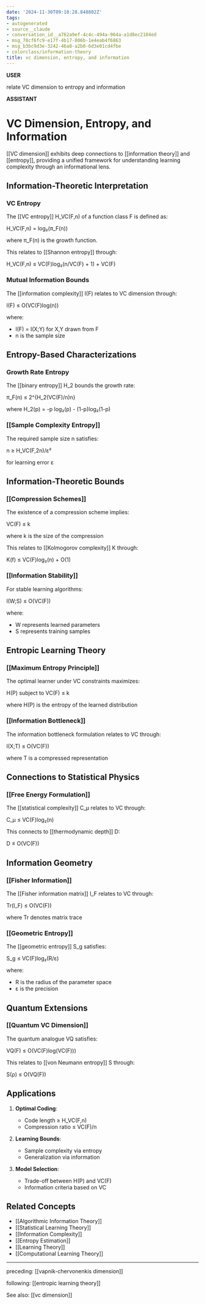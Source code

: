 ```yaml
---
date: '2024-11-30T09:10:28.848802Z'
tags:
- autogenerated
- source__claude
- conversation_id__a762a9ef-4c4c-494a-964a-a1d8ec2184ed
- msg_78cf6fc9-e17f-4b17-806b-1e4eab4f6863
- msg_b3bc9d3e-3242-46a8-a2b0-6d3e01cd4fbe
- colorclass/information-theory
title: vc dimension, entropy, and information
---
```


**USER**

relate VC dimension to entropy and information


**ASSISTANT**

# VC Dimension, Entropy, and Information

[[VC dimension]] exhibits deep connections to [[information theory]] and [[entropy]], providing a unified framework for understanding learning complexity through an informational lens.

## Information-Theoretic Interpretation

### VC Entropy

The [[VC entropy]] H_VC(F,n) of a function class F is defined as:

H_VC(F,n) = log₂(π_F(n))

where π_F(n) is the growth function.

This relates to [[Shannon entropy]] through:

H_VC(F,n) ≤ VC(F)log₂(n/VC(F) + 1) + VC(F)

### Mutual Information Bounds

The [[information complexity]] I(F) relates to VC dimension through:

I(F) ≤ O(VC(F)log(n))

where:
- I(F) = I(X;Y) for X,Y drawn from F
- n is the sample size

## Entropy-Based Characterizations

### Growth Rate Entropy

The [[binary entropy]] H_2 bounds the growth rate:

π_F(n) ≤ 2^{H_2(VC(F)/n)n}

where H_2(p) = -p log₂(p) - (1-p)log₂(1-p)

### [[Sample Complexity Entropy]]

The required sample size n satisfies:

n ≥ H_VC(F,2n)/ε²

for learning error ε

## Information-Theoretic Bounds

### [[Compression Schemes]]

The existence of a compression scheme implies:

VC(F) ≤ k

where k is the size of the compression

This relates to [[Kolmogorov complexity]] K through:

K(f) ≤ VC(F)log₂(n) + O(1)

### [[Information Stability]]

For stable learning algorithms:

I(W;S) ≤ O(VC(F))

where:
- W represents learned parameters
- S represents training samples

## Entropic Learning Theory

### [[Maximum Entropy Principle]]

The optimal learner under VC constraints maximizes:

H(P) subject to VC(F) ≤ k

where H(P) is the entropy of the learned distribution

### [[Information Bottleneck]]

The information bottleneck formulation relates to VC through:

I(X;T) ≤ O(VC(F))

where T is a compressed representation

## Connections to Statistical Physics

### [[Free Energy Formulation]]

The [[statistical complexity]] C_μ relates to VC through:

C_μ ≤ VC(F)log₂(n)

This connects to [[thermodynamic depth]] D:

D ≤ O(VC(F))

## Information Geometry

### [[Fisher Information]]

The [[Fisher information matrix]] I_F relates to VC through:

Tr(I_F) ≤ O(VC(F))

where Tr denotes matrix trace

### [[Geometric Entropy]]

The [[geometric entropy]] S_g satisfies:

S_g ≤ VC(F)log₂(R/ε)

where:
- R is the radius of the parameter space
- ε is the precision

## Quantum Extensions

### [[Quantum VC Dimension]]

The quantum analogue VQ satisfies:

VQ(F) ≤ O(VC(F)log(VC(F)))

This relates to [[von Neumann entropy]] S through:

S(ρ) ≤ O(VQ(F))

## Applications

1. **Optimal Coding**:
   - Code length ≥ H_VC(F,n)
   - Compression ratio ≤ VC(F)/n

2. **Learning Bounds**:
   - Sample complexity via entropy
   - Generalization via information

3. **Model Selection**:
   - Trade-off between H(P) and VC(F)
   - Information criteria based on VC

## Related Concepts

- [[Algorithmic Information Theory]]
- [[Statistical Learning Theory]]
- [[Information Complexity]]
- [[Entropy Estimation]]
- [[Learning Theory]]
- [[Computational Learning Theory]]


---

preceding: [[vapnik-chervonenkis dimension]]  


following: [[entropic learning theory]]

See also: [[vc dimension]]
